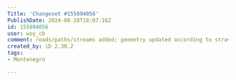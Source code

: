 ```yaml
---
Title: 'Changeset #155894056'
PublishDate: 2024-08-28T18:07:16Z
id: 155894056
user: woy_cb
comment: roads/paths/streams added; geometry updated according to strava.com/heatmap; some other minor updates
created_by: iD 2.30.2
tags:
- Montenegro

---
```

